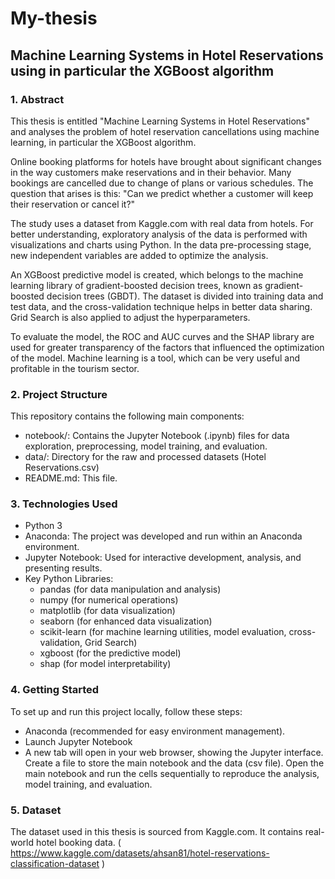 # My-thesis

## Machine Learning Systems in Hotel Reservations using in particular the XGBoost algorithm

### 1. Abstract 
This thesis is entitled "Machine Learning Systems in Hotel Reservations" and analyses the problem of hotel reservation cancellations using machine learning, in particular the XGBoost algorithm.

Online booking platforms for hotels have brought about significant changes in the way customers make reservations and in their behavior. Many bookings are cancelled due to change of plans or various schedules. The question that arises is this: "Can we predict whether a customer will keep their reservation or cancel it?"

The study uses a dataset from Kaggle.com with real data from hotels. For better understanding, exploratory analysis of the data is performed with visualizations and charts using Python. In the data pre-processing stage, new independent variables are added to optimize the analysis.

An XGBoost predictive model is created, which belongs to the machine learning library of gradient-boosted decision trees, known as gradient-boosted decision trees (GBDT). The dataset is divided into training data and test data, and the cross-validation technique helps in better data sharing. Grid Search is also applied to adjust the hyperparameters.

To evaluate the model, the ROC and AUC curves and the SHAP library are used for greater transparency of the factors that influenced the optimization of the model.
Machine learning is a tool, which can be very useful and profitable in the tourism sector.

### 2. Project Structure
This repository contains the following main components:
* notebook/: Contains the Jupyter Notebook (.ipynb) files for data exploration, preprocessing, model training, and evaluation.
* data/: Directory for the raw and processed datasets (Hotel Reservations.csv)
* README.md: This file.

### 3. Technologies Used
* Python 3
* Anaconda: The project was developed and run within an Anaconda environment.
* Jupyter Notebook: Used for interactive development, analysis, and presenting results.
* Key Python Libraries:
  * pandas (for data manipulation and analysis)
  * numpy (for numerical operations)
  * matplotlib (for data visualization)
  * seaborn (for enhanced data visualization)
  * scikit-learn (for machine learning utilities, model evaluation, cross-validation, Grid Search)
  * xgboost (for the predictive model)
  * shap (for model interpretability)
 
### 4. Getting Started
To set up and run this project locally, follow these steps:
* Anaconda (recommended for easy environment management).
* Launch Jupyter Notebook
* A new tab will open in your web browser, showing the Jupyter interface. Create a file to store the main notebook and the data (csv file). Open the main notebook and run the cells sequentially to reproduce the analysis, model training, and evaluation.

### 5. Dataset
The dataset used in this thesis is sourced from Kaggle.com. It contains real-world hotel booking data. ( https://www.kaggle.com/datasets/ahsan81/hotel-reservations-classification-dataset )
    

